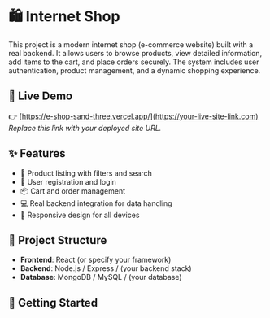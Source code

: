 # 🛍 Internet Shop

This project is a modern internet shop (e-commerce website) built with a real backend. It allows users to browse products, view detailed information, add items to the cart, and place orders securely. The system includes user authentication, product management, and a dynamic shopping experience.

## 🔗 Live Demo

👉 [https://e-shop-sand-three.vercel.app/](https://your-live-site-link.com)  
*Replace this link with your deployed site URL.*

## ✨ Features

- 🛒 Product listing with filters and search  
- 🔐 User registration and login  
- 📦 Cart and order management  
- 💻 Real backend integration for data handling  
- 📱 Responsive design for all devices

## 📁 Project Structure

- **Frontend**: React (or specify your framework)
- **Backend**: Node.js / Express / (your backend stack)
- **Database**: MongoDB / MySQL / (your database)

## 🚀 Getting Started

